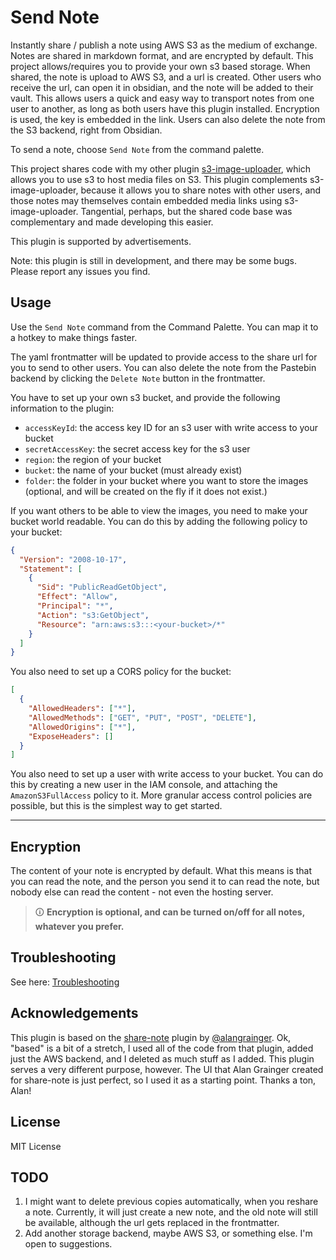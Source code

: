 # Send Note

Instantly share / publish a note using AWS S3 as the medium of exchange. Notes are shared in markdown format, and are encrypted by default. This project allows/requires you to provide your own s3 based storage. When shared, the note is upload to AWS S3, and a url is created. Other users who receive the url, can open it in obsidian, and the note will be added to their vault. This allows users a quick and easy way to transport notes from one user to another, as long as both users have this plugin installed. Encryption is used, the key is embedded in the link. Users can also delete the note from the S3 backend, right from Obsidian.

To send a note, choose `Send Note` from the command palette.

This project shares code with my other plugin [s3-image-uploader](https://github.com/jvsteiner/s3-image-uploader), which allows you to use s3 to host media files on S3. This plugin complements s3-image-uploader, because it allows you to share notes with other users, and those notes may themselves contain embedded media links using s3-image-uploader. Tangential, perhaps, but the shared code base was complementary and made developing this easier.

This plugin is supported by advertisements.

Note: this plugin is still in development, and there may be some bugs. Please report any issues you find.

## Usage

Use the `Send Note` command from the Command Palette. You can map it to a hotkey to make things faster.

The yaml frontmatter will be updated to provide access to the share url for you to send to other users. You can also delete the note from the Pastebin backend by clicking the `Delete Note` button in the frontmatter.

You have to set up your own s3 bucket, and provide the following information to the plugin:

- `accessKeyId`: the access key ID for an s3 user with write access to your bucket
- `secretAccessKey`: the secret access key for the s3 user
- `region`: the region of your bucket
- `bucket`: the name of your bucket (must already exist)
- `folder`: the folder in your bucket where you want to store the images (optional, and will be created on the fly if it does not exist.)

If you want others to be able to view the images, you need to make your bucket world readable. You can do this by adding the following policy to your bucket:

```json
{
  "Version": "2008-10-17",
  "Statement": [
    {
      "Sid": "PublicReadGetObject",
      "Effect": "Allow",
      "Principal": "*",
      "Action": "s3:GetObject",
      "Resource": "arn:aws:s3:::<your-bucket>/*"
    }
  ]
}
```

You also need to set up a CORS policy for the bucket:

```json
[
  {
    "AllowedHeaders": ["*"],
    "AllowedMethods": ["GET", "PUT", "POST", "DELETE"],
    "AllowedOrigins": ["*"],
    "ExposeHeaders": []
  }
]
```

You also need to set up a user with write access to your bucket. You can do this by creating a new user in the IAM console, and attaching the `AmazonS3FullAccess` policy to it. More granular access control policies are possible, but this is the simplest way to get started.

---

## Encryption

The content of your note is encrypted by default. What this means is that you can read the note, and the person you send it to can read the note, but nobody else can read the content - not even the hosting server.

> 🛈 **Encryption is optional, and can be turned on/off for all notes, whatever you prefer.**

## Troubleshooting

See here: [Troubleshooting](https://docs.note.sx/Troubleshooting)

## Acknowledgements

This plugin is based on the [share-note](https://github.com/alangrainger/share-note) plugin by [@alangrainger](https://github.com/alangrainger/). Ok, "based" is a bit of a stretch, I used all of the code from that plugin, added just the AWS backend, and I deleted as much stuff as I added. This plugin serves a very different purpose, however. The UI that Alan Grainger created for share-note is just perfect, so I used it as a starting point. Thanks a ton, Alan!

## License

MIT License

## TODO

1. I might want to delete previous copies automatically, when you reshare a note. Currently, it will just create a new note, and the old note will still be available, although the url gets replaced in the frontmatter.
2. Add another storage backend, maybe AWS S3, or something else. I'm open to suggestions.
